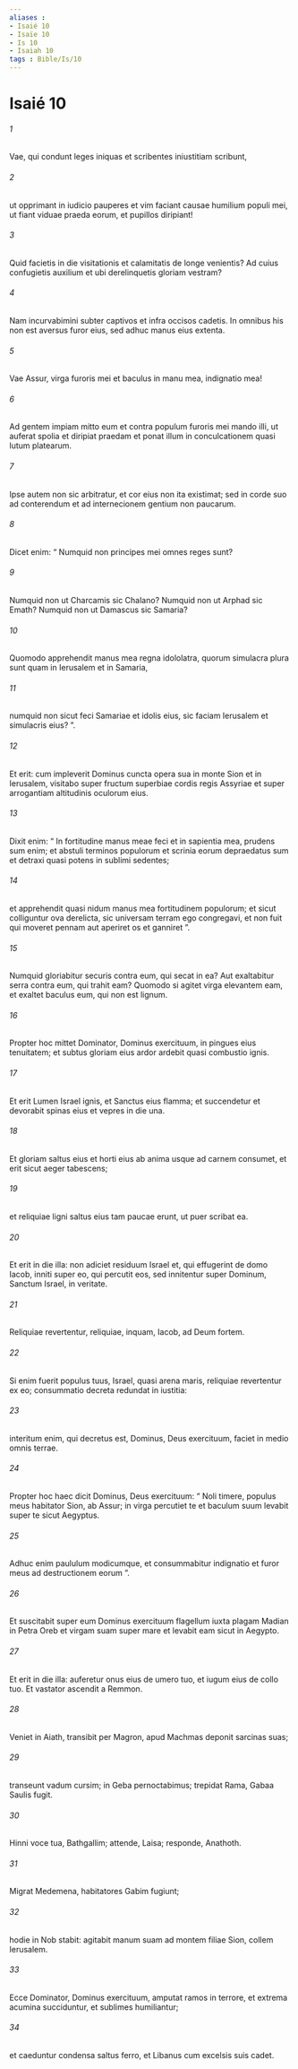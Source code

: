 ```yaml
---
aliases : 
- Isaié 10
- Isaïe 10
- Is 10
- Isaiah 10
tags : Bible/Is/10
---
```


# Isaié 10

###### 1
Vae, qui condunt leges iniquas et scribentes iniustitiam scribunt,
###### 2
ut opprimant in iudicio pauperes et vim faciant causae humilium populi mei, ut fiant viduae praeda eorum, et pupillos diripiant!
###### 3
Quid facietis in die visitationis et calamitatis de longe venientis? Ad cuius confugietis auxilium et ubi derelinquetis gloriam vestram?
###### 4
Nam incurvabimini subter captivos et infra occisos cadetis. In omnibus his non est aversus furor eius, sed adhuc manus eius extenta.
###### 5
Vae Assur, virga furoris mei et baculus in manu mea, indignatio mea!
###### 6
Ad gentem impiam mitto eum et contra populum furoris mei mando illi, ut auferat spolia et diripiat praedam et ponat illum in conculcationem quasi lutum platearum.
###### 7
Ipse autem non sic arbitratur, et cor eius non ita existimat; sed in corde suo ad conterendum et ad internecionem gentium non paucarum.
###### 8
Dicet enim: “ Numquid non principes mei omnes reges sunt?
###### 9
Numquid non ut Charcamis sic Chalano? Numquid non ut Arphad sic Emath? Numquid non ut Damascus sic Samaria?
###### 10
Quomodo apprehendit manus mea regna idololatra, quorum simulacra plura sunt quam in Ierusalem et in Samaria,
###### 11
numquid non sicut feci Samariae et idolis eius, sic faciam Ierusalem et simulacris eius? ”.
###### 12
Et erit: cum impleverit Dominus cuncta opera sua in monte Sion et in Ierusalem, visitabo super fructum superbiae cordis regis Assyriae et super arrogantiam altitudinis oculorum eius. 
###### 13
Dixit enim: “ In fortitudine manus meae feci et in sapientia mea, prudens sum enim; et abstuli terminos populorum et scrinia eorum depraedatus sum et detraxi quasi potens in sublimi sedentes;
###### 14
et apprehendit quasi nidum manus mea fortitudinem populorum; et sicut colliguntur ova derelicta, sic universam terram ego congregavi, et non fuit qui moveret pennam aut aperiret os et ganniret ”.
###### 15
Numquid gloriabitur securis contra eum, qui secat in ea? Aut exaltabitur serra contra eum, qui trahit eam? Quomodo si agitet virga elevantem eam, et exaltet baculus eum, qui non est lignum.
###### 16
Propter hoc mittet Dominator, Dominus exercituum, in pingues eius tenuitatem; et subtus gloriam eius ardor ardebit quasi combustio ignis.
###### 17
Et erit Lumen Israel ignis, et Sanctus eius flamma; et succendetur et devorabit spinas eius et vepres in die una.
###### 18
Et gloriam saltus eius et horti eius ab anima usque ad carnem consumet, et erit sicut aeger tabescens;
###### 19
et reliquiae ligni saltus eius tam paucae erunt, ut puer scribat ea.
###### 20
Et erit in die illa: non adiciet residuum Israel et, qui effugerint de domo Iacob, inniti super eo, qui percutit eos, sed innitentur super Dominum, Sanctum Israel, in veritate.
###### 21
Reliquiae revertentur, reliquiae, inquam, Iacob, ad Deum fortem.
###### 22
Si enim fuerit populus tuus, Israel, quasi arena maris, reliquiae revertentur ex eo; consummatio decreta redundat in iustitia:
###### 23
interitum enim, qui decretus est, Dominus, Deus exercituum, faciet in medio omnis terrae.
###### 24
Propter hoc haec dicit Dominus, Deus exercituum: “ Noli timere, populus meus habitator Sion, ab Assur; in virga percutiet te et baculum suum levabit super te sicut Aegyptus. 
###### 25
Adhuc enim paululum modicumque, et consummabitur indignatio et furor meus ad destructionem eorum ”. 
###### 26
Et suscitabit super eum Dominus exercituum flagellum iuxta plagam Madian in Petra Oreb et virgam suam super mare et levabit eam sicut in Aegypto.
###### 27
Et erit in die illa: auferetur onus eius de umero tuo, et iugum eius de collo tuo. Et vastator ascendit a Remmon.
###### 28
Veniet in Aiath, transibit per Magron, apud Machmas deponit sarcinas suas;
###### 29
transeunt vadum cursim; in Geba pernoctabimus; trepidat Rama, Gabaa Saulis fugit.
###### 30
Hinni voce tua, Bathgallim; attende, Laisa; responde, Anathoth.
###### 31
Migrat Medemena, habitatores Gabim fugiunt;
###### 32
hodie in Nob stabit: agitabit manum suam ad montem filiae Sion, collem Ierusalem.
###### 33
Ecce Dominator, Dominus exercituum, amputat ramos in terrore, et extrema acumina succiduntur, et sublimes humiliantur;
###### 34
et caeduntur condensa saltus ferro, et Libanus cum excelsis suis cadet.
